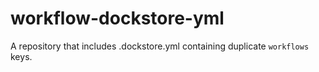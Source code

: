 # workflow-dockstore-yml
A repository that includes .dockstore.yml containing duplicate `workflows` keys.

